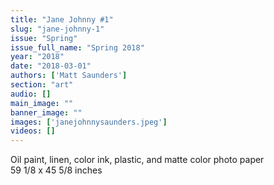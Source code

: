 ```yaml
---
title: "Jane Johnny #1"
slug: "jane-johnny-1"
issue: "Spring"
issue_full_name: "Spring 2018"
year: "2018"
date: "2018-03-01"
authors: ['Matt Saunders']
section: "art"
audio: []
main_image: ""
banner_image: ""
images: ['janejohnnysaunders.jpeg']
videos: []
---
```

Oil paint, linen, color ink, plastic, and matte color photo paper  
59 1/8 x 45 5/8 inches

